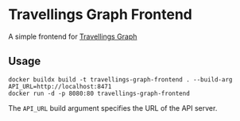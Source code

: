 # Travellings Graph Frontend
A simple frontend for [Travellings Graph](https://github.com/ArcticLampyrid/travellings-graph)

## Usage
```
docker buildx build -t travellings-graph-frontend . --build-arg API_URL=http://localhost:8471
docker run -d -p 8080:80 travellings-graph-frontend
```
The `API_URL` build argument specifies the URL of the API server.
